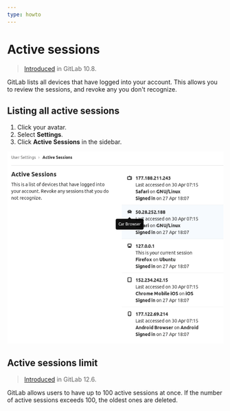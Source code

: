 ```yaml
---
type: howto
---
```


# Active sessions

> [Introduced](https://gitlab.com/gitlab-org/gitlab-foss/merge_requests/17867) in GitLab 10.8.

GitLab lists all devices that have logged into your account. This allows you to
review the sessions, and revoke any you don't recognize.

## Listing all active sessions

1. Click your avatar.
1. Select **Settings**.
1. Click **Active Sessions** in the sidebar.

![Active sessions list](img/active_sessions_list.png)

## Active sessions limit

> [Introduced](https://gitlab.com/gitlab-org/gitlab/issues/31611) in GitLab 12.6.

GitLab allows users to have up to 100 active sessions at once. If the number of active sessions
exceeds 100, the oldest ones are deleted.

<!-- ## Troubleshooting

Include any troubleshooting steps that you can foresee. If you know beforehand what issues
one might have when setting this up, or when something is changed, or on upgrading, it's
important to describe those, too. Think of things that may go wrong and include them here.
This is important to minimize requests for support, and to avoid doc comments with
questions that you know someone might ask.

Each scenario can be a third-level heading, e.g. `### Getting error message X`.
If you have none to add when creating a doc, leave this section in place
but commented out to help encourage others to add to it in the future. -->
